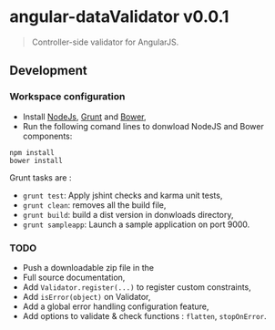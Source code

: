 # angular-dataValidator v0.0.1

> Controller-side validator for AngularJS.


## Development

### Workspace configuration

- Install [NodeJs](http://nodejs.org/), [Grunt](http://gruntjs.com/) and [Bower](http://bower.io/),
- Run the following comand lines to donwload NodeJS and Bower components:
```
npm install
bower install
```

Grunt tasks are :
- `grunt test`: Apply jshint checks and karma unit tests,
- `grunt clean`: removes all the build file,
- `grunt build`: build a dist version in donwloads directory,
- `grunt sampleapp`: Launch a sample application on port 9000.

### TODO
- Push a downloadable zip file in the 
- Full source documentation,
- Add `Validator.register(...)` to register custom constraints,
- Add `isError(object)` on Validator,
- Add a global error handling configuration feature,
- Add options to validate & check functions : `flatten`, `stopOnError`.
